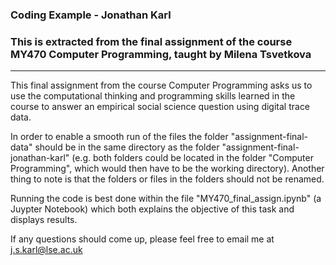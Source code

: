 ### Coding Example - Jonathan Karl 

### This is extracted from the final assignment of the course MY470 Computer Programming, taught by Milena Tsvetkova

---

This final assignment from the course Computer Programming asks us to use the computational thinking and programming skills learned in the course to answer an empirical social science question using digital trace data.

In order to enable a smooth run of the files the folder "assignment-final-data" should be in the same directory as the folder "assignment-final-jonathan-karl" (e.g. both folders could be located in the folder "Computer Programming", which would then have to be the working directory). Another thing to note is that the folders or files in the folders should not be renamed.

Running the code is best done within the file "MY470_final_assign.ipynb" (a Juypter Notebook) which both explains the objective of this task and displays results.

If any questions should come up, please feel free to email me at j.s.karl@lse.ac.uk